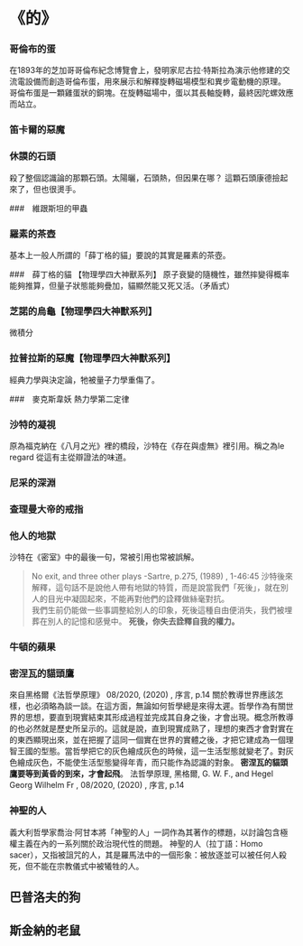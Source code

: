 # 《__的__》

### 哥倫布的蛋
在1893年的芝加哥哥倫布紀念博覽會上，發明家尼古拉·特斯拉為演示他修建的交流電設備而創造哥倫布蛋，用來展示和解釋旋轉磁場模型和異步電動機的原理。  
哥倫布蛋是一顆雞蛋狀的銅塊。在旋轉磁場中，蛋以其長軸旋轉，最終因陀螺效應而站立。

### 笛卡爾的惡魔

### 休謨的石頭
殺了整個認識論的那顆石頭。太陽曬，石頭熱，但因果在哪？
這顆石頭康德撿起來了，但也很燙手。

###　維跟斯坦的甲蟲

### 羅素的茶壺
基本上一般人所謂的「薛丁格的貓」要說的其實是羅素的茶壺。

###　薛丁格的貓 【物理學四大神獸系列】
原子衰變的隨機性，雖然摔變得概率能夠推算，但量子狀態能夠疊加，貓顯然能又死又活。（矛盾式）

### 芝諾的烏龜【物理學四大神獸系列】
微積分

### 拉普拉斯的惡魔【物理學四大神獸系列】
經典力學與決定論，牠被量子力學重傷了。

###　麥克斯韋妖
熱力學第二定律

### 沙特的凝視
原為福克納在《八月之光》裡的橋段，沙特在《存在與虛無》裡引用。稱之為le regard 從這有主從辯證法的味道。

### 尼采的深淵

### 查理曼大帝的戒指

### 他人的地獄
沙特在《密室》中的最後一句，常被引用也常被誤解。

>No exit, and three other plays -Sartre, p.275, (1989) , 1-46:45
沙特後來解釋，這句話不是說他人帶有地獄的特質，而是說當我們「死後」，就在別人的目光中凝固起來，不能再對他們的詮釋做絲毫對抗。  
我們生前仍能做一些事調整給別人的印象，死後這種自由便消失，我們被埋葬在別人的記憶和感覺中。
**死後，你失去詮釋自我的權力。**

### 牛頓的蘋果

### 密涅瓦的貓頭鷹
來自黑格爾《法哲學原理》 08/2020, (2020) , 序言, p.14
關於教導世界應該怎樣，也必須略為談一談。在這方面，無論如何哲學總是來得太遲。哲學作為有關世界的思想，要直到現實結束其形成過程並完成其自身之後，才會出現。概念所教導的也必然就是歷史所呈示的。這就是說，直到現實成熟了，理想的東西才會對實在的東西顯現出來，並在把握了這同一個實在世界的實體之後，才把它建成為一個理智王國的型態。當哲學把它的灰色繪成灰色的時候，這一生活型態就變老了。對灰色繪成灰色，不能使生活型態變得年青，而只能作為認識的對象。 **密涅瓦的貓頭鷹要等到黃昏的到來，才會起飛**。 法哲學原理, 黑格爾, G. W. F., and Hegel Georg Wilhelm Fr , 08/2020, (2020) , 序言, p.14

### 神聖的人
義大利哲學家喬治·阿甘本將「神聖的人」一詞作為其著作的標題，以討論包含極權主義在內的一系列關於政治現代性的問題。
神聖的人（拉丁語：Homo sacer），又指被詛咒的人，其是羅馬法中的一個形象：被放逐並可以被任何人殺死，但不能在宗教儀式中被犧牲的人。

## 巴普洛夫的狗

## 斯金納的老鼠
